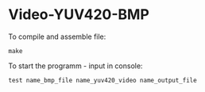 # Video-YUV420-BMP

To compile and assemble file:
```
make
```

To start the programm - input in console:
```
test name_bmp_file name_yuv420_video name_output_file
```
